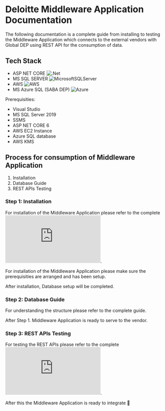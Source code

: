 # Deloitte Middleware Application Documentation

The following documentation is a complete guide from installing to testing the Middleware Application which connects to the external vendors with Global DEP using REST API for the consumption of data.

## Tech Stack
- ASP NET CORE ![.Net](https://img.shields.io/badge/.NET-5C2D91?style=for-the-badge&logo=.net&logoColor=white)
- MS SQL SERVER ![MicrosoftSQLServer](https://img.shields.io/badge/Microsoft%20SQL%20Sever-CC2927?style=for-the-badge&logo=microsoft%20sql%20server&logoColor=white)
- AWS ![AWS](https://img.shields.io/badge/AWS-%23FF9900.svg?style=for-the-badge&logo=amazon-aws&logoColor=white)
- MS Azure SQL (SABA DEP) ![Azure](https://img.shields.io/badge/azure-%230072C6.svg?style=for-the-badge&logo=microsoftazure&logoColor=white)

Prerequisities:
- Visual Studio
- MS SQL Server 2019
- SSMS
- ASP NET CORE 6
- AWS EC2 Instance
- Azure SQL database 
- AWS KMS

## Process for consumption of Middleware Application
1. Installation
2. Database Guide
3. REST APIs Testing

### Step 1: Installation
For installation of the Middleware Application please refer to the complete ![guide](https://github.com/ssingularitytech/deloitte_middleware_doc/blob/main/installation_doc.md).

For installation of the Middleware Application please make sure the prerequisities are arranged and has been setup.

After installation, Database setup will be completed.

### Step 2: Database Guide
For understanding the structure please refer to the complete guide.

After Step 1. Middleware Application is ready to serve to the vendor.

### Step 3: REST APIs Testing
For testing the REST APIs please refer to the complete ![guide](https://github.com/ssingularitytech/deloitte_middleware_doc/blob/main/REST_API.md).

After this the Middleware Application is ready to integrate :partying_face:
